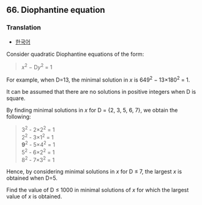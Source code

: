 ## 66. Diophantine equation

### Translation
* [한국어](./translation-ko.md)

Consider quadratic Diophantine equations of the form:

> <var>x</var><sup>2</sup> &minus; D<var>y</var><sup>2</sup> = 1

For example, when D=13, the minimal solution in <var>x</var> is 649<sup>2</sup> &minus; 13&times;180<sup>2</sup> = 1.

It can be assumed that there are no solutions in positive integers when D is square.

By finding minimal solutions in <var>x</var> for D = {2, 3, 5, 6, 7}, we obtain the following:

> 3<sup>2</sup> - 2&times;2<sup>2</sup> = 1<br>
> 2<sup>2</sup> - 3&times;1<sup>2</sup> = 1<br>
> **9**<sup>2</sup> - 5&times;4<sup>2</sup> = 1<br>
> 5<sup>2</sup> - 6&times;2<sup>2</sup> = 1<br>
> 8<sup>2</sup> - 7&times;3<sup>2</sup> = 1

Hence, by considering minimal solutions in <var>x</var> for D &le; 7, the largest <var>x</var> is obtained when D=5.

Find the value of D &le; 1000 in minimal solutions of <var>x</var> for which the largest value of <var>x</var> is obtained.
